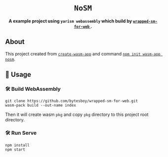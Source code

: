 <div align="center">

<h1><code>NoSM</code></h1>

<strong>
A example project using <code>yarism webassembly</code> which build by 
<a href="https://github.com/bytesboy/wrapped-sm-for-web.git">
<code>wrapped-sm-for-web</code>
</a>. 
</strong>

</div>

## About

This project created from [`create-wasm-app`](https://github.com/rustwasm/create-wasm-app.git) and
command [`npm init wasm-app nosm`](https://rustwasm.github.io/docs/wasm-pack/tutorials/npm-browser-packages/using-your-library.html).

## 🚴 Usage

### 🛠️ Build WebAssembly

```
git clone https://github.com/bytesboy/wrapped-sm-for-web.git
wasm-pack build --out-name index   
```

Then it will create wasm `pkg` and copy `pkg` directory to this project root directory.

### 🛠️ Run Serve

```
npm install
npm start
```


